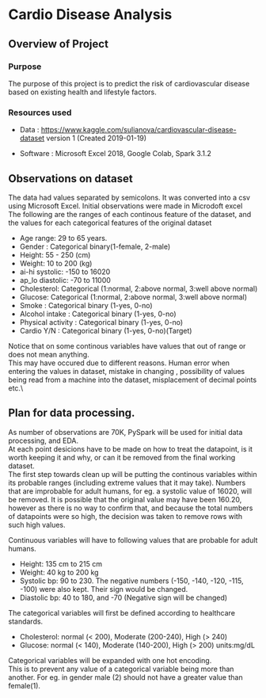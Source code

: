 # Cardio Disease Analysis

## Overview of Project 

### Purpose
The purpose of this project is to predict the risk of cardiovascular disease based on existing health and lifestyle factors.

### Resources used
- Data : https://www.kaggle.com/sulianova/cardiovascular-disease-dataset version 1 (Created 2019-01-19)

- Software : Microsoft Excel 2018, Google Colab, Spark 3.1.2

## Observations on dataset
The data had values separated by semicolons. It was converted into a csv using Microsoft Excel. Initial observations were made in Microdoft excel\
The following are the ranges of each continous feature of the dataset, and the values for each categorical features of the original dataset
- Age range:  29 to 65 years.
- Gender : Categorical binary(1-female, 2-male)
- Height: 55 - 250 (cm)
- Weight: 10 to 200 (kg)
- ai-hi systolic: -150 to 16020
- ap_lo diastolic: -70 to 11000
- Cholesterol: Categorical (1:normal, 2:above normal, 3:well above normal)
- Glucose: Categorical (1:normal, 2:above normal, 3:well above normal)
- Smoke : Categorical binary (1-yes, 0-no)
- Alcohol intake : Categorical binary (1-yes, 0-no)
- Physical activity : Categorical binary (1-yes, 0-no)
- Cardio Y/N : Categorical binary (1-yes, 0-no)(Target)

Notice that on some continous variables have values that out of range or does not mean anything.\
This may have occured due to different reasons. Human error when entering the values in dataset, mistake in changing , possibility of values being read from a machine into the dataset, misplacement of decimal points etc.\

## Plan for data processing.
As number of observations are 70K, PySpark will be used for initial data processing, and EDA.\
At each point desicions have to be made on how to treat the datapoint, is it worth keeping it and why, or can it be removed from the final working dataset.\
The first step towards clean up will be putting the continous variables within its probable ranges (including extreme values that it may take). Numbers that are improbable for adult humans, for eg. a systolic value of 16020, will be removed. It is possible that the original value may have been 160.20, however as there is no way to confirm that, and because the total numbers of datapoints were so high, the decision was taken to remove rows with such high values.

Continuous variables will have to following values that are probable for adult humans.
- Height: 135 cm to 215 cm  
- Weight: 40 kg to 200 kg 
- Systolic bp: 90 to 230. The negative numbers (-150, -140, -120, -115, -100) were also kept. Their sign would be changed.
- Diastolic bp: 40 to 180, and -70 (Negative sign will be changed)

The categorical variables will first be defined according to healthcare standards.
- Cholesterol: normal (< 200), Moderate (200-240), High (> 240)
- Glucose: normal (< 140), Moderate (140-200), High (> 200) units:mg/dL

Categorical variables will be expanded with one hot encoding.\
This is to prevent any value of a categorical variable being more than another. For eg. in gender male (2) should not have a greater value than female(1).
